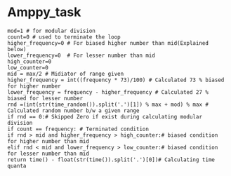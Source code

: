 # Amppy_task
    mod=1 # for modular division
    count=0 # used to terminate the loop
    higher_frequency=0 # For biased higher number than mid(Explained below)
    lower_frequency=0  # For lesser number than mid
    high_counter=0
    low_counter=0
    mid = max/2 # Midiator of range given  
    higher_frequency = int((frequency * 73)/100) # Calculated 73 % biased for higher number
    lower_frequency = frequency - higher_frequency # Calculated 27 % biased for lesser number
    rnd =(int(str(time_random()).split('.')[1]) % max + mod) % max # Calculated random number b/w a given range
    if rnd == 0:# Skipped Zero if exist during calculating modular division 
    if count == frequency: # Terminated condition
    if rnd > mid and higher_frequency > high_counter:# biased condition for higher number than mid
    elif rnd < mid and lower_frequency > low_counter:# biased condition for lesser number than mid
    return time() - float(str(time()).split('.')[0])# Calculating time quanta
